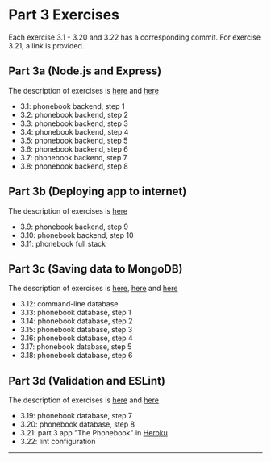 # Part 3 Exercises

Each exercise 3.1 - 3.20 and 3.22 has a corresponding commit. For exercise 3.21, a link is provided.

## Part 3a (Node.js and Express)
The description of exercises is [here](https://fullstackopen.com/en/part3/node_js_and_express#exercises-3-1-3-6) and [here](https://fullstackopen.com/en/part3/node_js_and_express#exercises-3-7-3-8)
* 3.1: phonebook backend, step 1
* 3.2: phonebook backend, step 2
* 3.3: phonebook backend, step 3
* 3.4: phonebook backend, step 4
* 3.5: phonebook backend, step 5
* 3.6: phonebook backend, step 6
* 3.7: phonebook backend, step 7
* 3.8: phonebook backend, step 8

## Part 3b (Deploying app to internet)
The description of exercises is [here](https://fullstackopen.com/en/part3/deploying_app_to_internet#exercises-3-9-3-11)
* 3.9: phonebook backend, step 9
* 3.10: phonebook backend, step 10
* 3.11: phonebook full stack

## Part 3c (Saving data to MongoDB)
The description of exercises is [here](https://fullstackopen.com/en/part3/saving_data_to_mongo_db#exercise-3-12), [here](https://fullstackopen.com/en/part3/saving_data_to_mongo_db#exercises-3-13-3-14) and [here](https://fullstackopen.com/en/part3/saving_data_to_mongo_db#exercises-3-15-3-18)
* 3.12: command-line database
* 3.13: phonebook database, step 1
* 3.14: phonebook database, step 2
* 3.15: phonebook database, step 3
* 3.16: phonebook database, step 4
* 3.17: phonebook database, step 5
* 3.18: phonebook database, step 6

## Part 3d (Validation and ESLint)
The description of exercises is [here](https://fullstackopen.com/en/part3/validation_and_es_lint#exercises-3-19-3-21) and [here](https://fullstackopen.com/en/part3/validation_and_es_lint#exercise-3-22)
* 3.19: phonebook database, step 7
* 3.20: phonebook database, step 8
* 3.21: part 3 app "The Phonebook" in [Heroku](https://stunning-death-valley-15123.herokuapp.com/)
* 3.22: lint configuration

***
